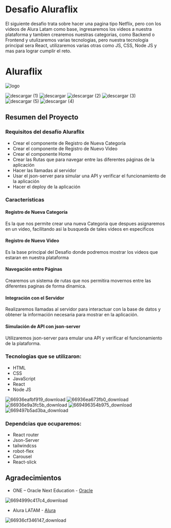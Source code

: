 # Desafio Aluraflix
El siguiente desafio trata sobre hacer una pagina tipo Netflix, pero con los videos de Alura Latam como base, ingresaremos los videos a nuestra plataforma y tambien crearemos nuestras categorias,
como Backend o Frontend y utulizaremos varias tecnologias, pero nuestra tecnologia principal sera React, utilizaremos varias otras como JS, CSS, Node JS y mas para lograr cumplir el reto.

# Aluraflix
![logo](https://github.com/user-attachments/assets/2263bc12-d77e-4145-a03a-5a7959fbef73)

![descargar (1)](https://github.com/user-attachments/assets/769e7938-ede5-480b-9a5a-71dfb3ecad59) ![descargar](https://github.com/user-attachments/assets/6d1c93c9-4573-4a26-913f-05ea7b958d62) ![descargar (2)](https://github.com/user-attachments/assets/4d3c9171-f20e-46da-adce-238e14400bb5) ![descargar (3)](https://github.com/user-attachments/assets/0b01792c-e9f5-4b6f-88fd-090da5d348e7) ![descargar (5)](https://github.com/user-attachments/assets/a8f5e290-87e6-4068-9536-89a66a8650ef) ![descargar (4)](https://github.com/user-attachments/assets/e06c0f07-db31-44cf-b98d-3da894e108ec)

## Resumen del Proyecto

### Requisitos del desafío Aluraflix

- Crear el componente de Registro de Nueva Categoría
- Crear el componente de Registro de Nuevo Video
- Crear el componente Home
- Crear las Rutas que para navegar entre las diferentes páginas de la aplicación
- Hacer las llamadas al servidor
- Usar el json-server para simular una API y verificar el funcionamiento de la aplicación
- Hacer el deploy de la aplicación

### Características

#### Registro de Nueva Categoría

Es la que nos permite crear una nueva Categoria que despues asignaremos en un video, facilitando asi la busqueda de tales videos en especificos

#### Registro de Nuevo Video

Es la base principal del Desafio donde podremos mostrar los videos que estaran en nuestra plataforma

#### Navegación entre Páginas

Crearemos un sistema de rutas que nos permitira movernos entre las diferentes paginas de forma dinamica.

#### Integración con el Servidor

Realizaremos llamadas al servidor para interactuar con la base de datos y obtener la información necesaria para mostrar en la aplicación.

#### Simulación de API con json-server

Utilizaremos json-server para emular una API y verificar el funcionamiento de la plataforma.

### Tecnologias que se utilizaron:

- HTML
- CSS
- JavaScript
- React
- Node JS

![66936eafbf919_download](https://github.com/user-attachments/assets/32946334-b1f0-4906-ba74-e44d707230a5)
![66936ea673fb0_download](https://github.com/user-attachments/assets/5b772904-6e41-4708-9a32-6ec0c4caa328)
![66936e9a3fc5b_download](https://github.com/user-attachments/assets/8852cbb8-f91f-4acc-b6cc-0e62d3c7c10d)
![669496354b975_download](https://github.com/user-attachments/assets/a8587bfc-2146-4cbf-ad99-9d7e5b851c2b)
![669497b5ad3ba_download](https://github.com/user-attachments/assets/1662a11d-02db-499c-ad87-9aba2f82ce93)

### Dependcias que ocuparemos:

- React router
- Json-Server
- tailwindcss
- robot-flex
- Carousel
- React-slick

## Agradecimientos

- ONE – Oracle Next Education - [Oracle](https://www.oracle.com/lad/education/oracle-next-education/)

![6694999c417c4_download](https://github.com/user-attachments/assets/ccb849b1-13ce-4492-8059-b6bfdd21182e)

- Alura LATAM - [Alura](https://www.aluracursos.com/)

![66936cf346147_download](https://github.com/user-attachments/assets/7f4e7726-5c87-467e-89df-6c43d87fe95a)
